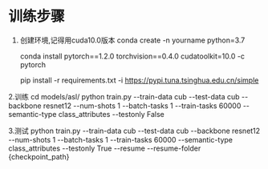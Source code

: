 # 训练步骤
1. 创建环境,记得用cuda10.0版本
   conda create -n yourname python=3.7

   conda install pytorch==1.2.0 torchvision==0.4.0 cudatoolkit=10.0 -c pytorch
   
   pip install -r requirements.txt -i https://pypi.tuna.tsinghua.edu.cn/simple

2.训练
  cd models/asl/
  python train.py --train-data cub --test-data cub --backbone resnet12 --num-shots 1 --batch-tasks 1 --train-tasks 60000 --semantic-type class_attributes --testonly False

3.测试
  python train.py --train-data cub --test-data cub --backbone resnet12 --num-shots 1 --batch-tasks 1 --train-tasks 60000 --semantic-type class_attributes --testonly True --resume --resume-folder {checkpoint_path}

  
